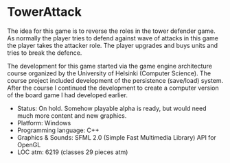 TowerAttack
===========
The idea for this game is to reverse the roles in the tower defender game. As normally the player tries to defend against wave of attacks in this game the player takes the attacker role. The player upgrades and buys units and tries to break the defence.

The development for this game started via the game engine architecture course organized by the University of Helsinki (Computer Science). The course project included development of the persistence (save/load) system. After the course I continued the development to create a computer version of the board game I had developed earlier.

- Status: On hold. Somehow playable alpha is ready, but would need much more content and new graphics.
- Platform: Windows
- Programming language: C++
- Graphics & Sounds: SFML 2.0 (Simple Fast Multimedia Library) API for OpenGL
- LOC atm: 6219 (classes 29 pieces atm)
